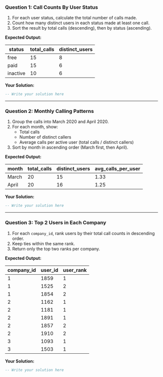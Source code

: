 ### Question 1: Call Counts By User Status

1. For each user status, calculate the total number of calls made.
2. Count how many distinct users in each status made at least one call.
3. Sort the result by total calls (descending), then by status (ascending).

**Expected Output:**

| status   | total_calls | distinct_users |
|----------|------------|----------------|
| free     | 15         | 8              |
| paid     | 15         | 6              |
| inactive | 10         | 6              |

**Your Solution:**
````sql
-- Write your solution here
````

---

### Question 2: Monthly Calling Patterns

1. Group the calls into March 2020 and April 2020.
2. For each month, show:
   - Total calls
   - Number of distinct callers
   - Average calls per active user (total calls / distinct callers)
3. Sort by month in ascending order (March first, then April).

**Expected Output:**

| month  | total_calls | distinct_users | avg_calls_per_user |
|--------|------------|----------------|---------------------|
| March  | 20         | 15             | 1.33               |
| April  | 20         | 16             | 1.25               |

**Your Solution:**
````sql
-- Write your solution here
````

---

### Question 3: Top 2 Users in Each Company

1. For each `company_id`, rank users by their total call counts in descending order.
2. Keep ties within the same rank.
3. Return only the top two ranks per company.

**Expected Output:**

| company_id | user_id | user_rank |
| ---------- | ------- | --------- |
| 1          | 1859    | 1         |
| 1          | 1525    | 2         |
| 1          | 1854    | 2         |
| 2          | 1162    | 1         |
| 2          | 1181    | 1         |
| 2          | 1891    | 1         |
| 2          | 1857    | 2         |
| 2          | 1910    | 2         |
| 3          | 1093    | 1         |
| 3          | 1503    | 1         |

**Your Solution:**
````sql
-- Write your solution here
